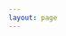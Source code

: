 ```yaml
---
layout: page
---
```


<div class="calendar-container">
    <Card>
        <Calendar v-model:value="value" @panelChange="onPanelChange" />
    </Card>
</div>

<script lang="ts" setup>
import { ref } from 'vue'
import Dayjs  from 'dayjs';
import 'dayjs/locale/zh-cn';
Dayjs.locale('zh-cn');
import { Button, Calendar  , Card} from 'ant-design-vue';
import 'ant-design-vue/dist/reset.css';

const value = ref<Dayjs>();
const onPanelChange = (date) => {
  console.log(date);
};
</script>
<style scoped>
.calendar-container {
    width: 100%;
    height: 100%;
    padding: 20px;
}
</style>
